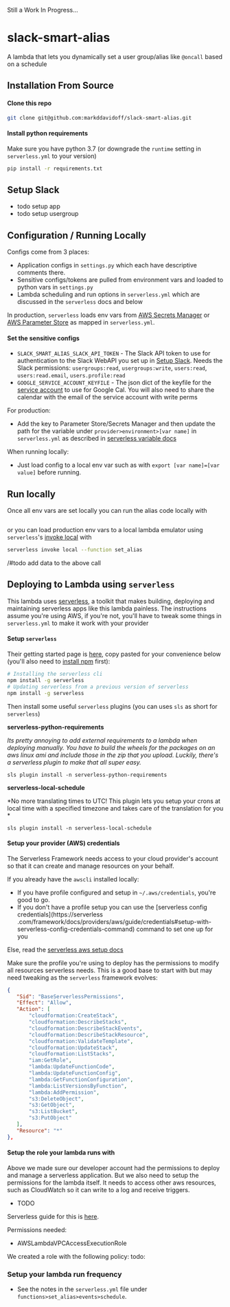 Still a Work In Progress...


# slack-smart-alias
A lambda that lets you dynamically set a user group/alias like `@oncall` based on a schedule

## Installation From Source

#### Clone this repo
```bash
git clone git@github.com:markddavidoff/slack-smart-alias.git
```

#### Install python requirements
Make sure you have python 3.7 (or downgrade the `runtime` setting in `serverless.yml` to your version)
```bash
pip install -r requirements.txt
```

## Setup Slack
- todo setup app
- todo setup usergroup

## Configuration / Running Locally
Configs come from 3 places:
 - Application configs in `settings.py` which each have descriptive comments there.
 - Sensitive configs/tokens are pulled from environment vars and loaded to python vars in `settings.py`
 - Lambda scheduling and run options in `serverless.yml` which are discussed in the `serverless` docs and below

In production, `serverless` loads env vars from [AWS Secrets Manager](https://us-west-1.console.aws.amazon.com/secretsmanager/home?region=us-west-1#/home) or [AWS Parameter Store](https://docs.aws.amazon.com/systems-manager/latest/userguide/systems-manager-paramstore.html) as mapped in `serverless.yml`.

#### Set the sensitive configs
 - `SLACK_SMART_ALIAS_SLACK_API_TOKEN` - The Slack API token to use for authentication to the Slack WebAPI you set up
  in [Setup Slack](#setup-slack). Needs the Slack permissions: `usergroups:read`, `usergroups:write`, `users:read`, 
  `users:read.email`, `users.profile:read`
 - `GOOGLE_SERVICE_ACCOUNT_KEYFILE` - The json dict of the keyfile for the [service account](https://developers.google.com/api-client-library/python/auth/service-accounts)
 to use for Google Cal. You will also need to share the calendar with the email of the service account with write perms

For production:
 - Add the key to Parameter Store/Secrets Manager and then update the path for the variable under 
 `provider>environment>[var name]` in  `serverless.yml` as described in [serverless variable docs](https://serverless.com/framework/docs/providers/aws/guide/variables/)
 
When running locally:
 - Just load config to a local env var such as with `export [var name]=[var value]` before running.

## Run locally
Once all env vars are set locally you can run the alias code locally with 
```bash
``` 
or you can load production env vars to a local lambda emulator using `serverless`'s [invoke local](
https://serverless.com/framework/docs/providers/aws/cli-reference/invoke-local/) with
```bash
serverless invoke local --function set_alias
```
/#todo add data to the above call

## Deploying to Lambda using `serverless`
This lambda uses [serverless](https://serverless.com/framework/docs/), a toolkit that makes building, deploying and 
maintaining serverless apps like this lambda painless. The instructions assume you're using AWS, if you're not, you'll
have to tweak some things in `serverless.yml` to make it work with your provider

#### Setup `serverless`
Their getting started page is [here](https://serverless.com/framework/docs/getting-started/), copy pasted for your 
convenience below (you'll also need to [install npm](https://www.npmjs.com/get-npm) first):
```bash
# Installing the serverless cli
npm install -g serverless
# Updating serverless from a previous version of serverless
npm install -g serverless
```
Then install some useful `serverless` plugins (you can uses `sls` as short for `serverless`)

**serverless-python-requirements**

*Its pretty annoying to add external requirements to a lambda when deploying manually. You have to build the wheels
for the packages on an aws linux ami and include those in the zip that you upload. Luckily, there's a serverless plugin
to make that all super easy.*
```
sls plugin install -n serverless-python-requirements
```

**serverless-local-schedule**

*No more translating times to UTC! This plugin lets you setup your crons at local time with a specified timezone and 
takes care of the translation for you *
```
sls plugin install -n serverless-local-schedule
```

#### Setup your provider (AWS) credentials
The Serverless Framework needs access to your cloud provider's account so that it can create and manage resources 
on your behalf.

If you already have the `awscli` installed locally:
  - If you have profile configured and setup in `~/.aws/credentials`, you're good to go.
  - If you don't have a profile setup you can use the [serverless config credentials](https://serverless
 .com/framework/docs/providers/aws/guide/credentials#setup-with-serverless-config-credentials-command) command to 
set one up for you

Else, read the [serverless aws setup docs](https://serverless.com/framework/docs/providers/aws/guide/credentials/)

Make sure the profile you're using to deploy has the permissions to modify all resources serverless needs. This is a 
good base to start with but may need tweaking as the `serverless` framework evolves:
 ```json
{
    "Sid": "BaseServerlessPermissions",
    "Effect": "Allow",
    "Action": [
        "cloudformation:CreateStack",
        "cloudformation:DescribeStacks",
        "cloudformation:DescribeStackEvents",
        "cloudformation:DescribeStackResource",
        "cloudformation:ValidateTemplate",
        "cloudformation:UpdateStack",
        "cloudformation:ListStacks",
        "iam:GetRole",
        "lambda:UpdateFunctionCode",
        "lambda:UpdateFunctionConfig",
        "lambda:GetFunctionConfiguration",
        "lambda:ListVersionsByFunction",
        "lambda:AddPermission",
        "s3:DeleteObject",
        "s3:GetObject",
        "s3:ListBucket",
        "s3:PutObject"
    ],
    "Resource": "*"
},
```

#### Setup the role your lambda runs with
Above we made sure our developer account had the permissions to deploy and manage a serverless application. But we also
need to setup the permissions for the lambda itself. It needs to access other aws resources, such as CloudWatch so it
 can write to a log and receive triggers.

- TODO

Serverless guide for this is [here](https://serverless.com/framework/docs/providers/aws/guide/iam/).

Permissions needed:
 - AWSLambdaVPCAccessExecutionRole

We created a role with the following policy:
todo:


### Setup your lambda run frequency

- See the notes in the `serverless.yml` file under `functions>set_alias>events>schedule`.
